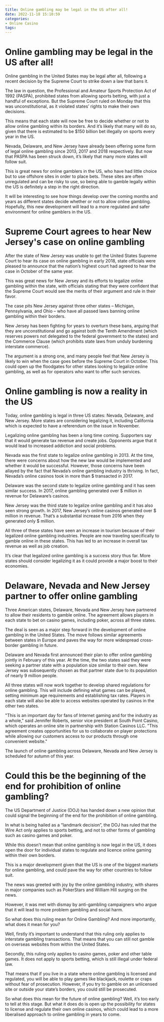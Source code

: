 ```yaml
---
title: Online gambling may be legal in the US after all!
date: 2022-11-18 15:10:59
categories:
- Online Casino
tags:
---
```



#  Online gambling may be legal in the US after all!

Online gambling in the United States may be legal after all, following a recent decision by the Supreme Court to strike down a law that bans it.

The law in question, the Professional and Amateur Sports Protection Act of 1992 (PASPA), prohibited states from allowing sports betting, with just a handful of exceptions. But the Supreme Court ruled on Monday that this was unconstitutional, as it violated states’ rights to make their own decisions.

This means that each state will now be free to decide whether or not to allow online gambling within its borders. And it’s likely that many will do so, given that there is estimated to be $150 billion bet illegally on sports every year in the US.

Nevada, Delaware, and New Jersey have already been offering some form of legal online gambling since 2013, 2017 and 2018 respectively. But now that PASPA has been struck down, it’s likely that many more states will follow suit.

This is great news for online gamblers in the US, who have had little choice but to use offshore sites in order to place bets. These sites are often unregulated and can be risky to use, so being able to gamble legally within the US is definitely a step in the right direction.

It will be interesting to see how things develop over the coming months and years as different states decide whether or not to allow online gambling. Hopefully, this new development will lead to a more regulated and safer environment for online gamblers in the US.

#  Supreme Court agrees to hear New Jersey's case on online gambling

After the state of New Jersey was unable to get the United States Supreme Court to hear its case on online gambling in early 2018, state officials were pleased to announce that the nation’s highest court had agreed to hear the case in October of the same year.

This was great news for New Jersey and its efforts to legalize online gambling within the state, with officials stating that they were confident that the Supreme Court would see the merits of their argument and rule in their favor.

The case pits New Jersey against three other states – Michigan, Pennsylvania, and Ohio – who have all passed laws banning online gambling within their borders.

New Jersey has been fighting for years to overturn these bans, arguing that they are unconstitutional and go against both the Tenth Amendment (which reserves powers not delegated to the federal government to the states) and the Commerce Clause (which prohibits state laws from unduly burdening interstate commerce).

The argument is a strong one, and many people feel that New Jersey is likely to win when the case goes before the Supreme Court in October. This could open up the floodgates for other states looking to legalize online gambling, as well as for operators who want to offer such services.

#  Online gambling is now a reality in the US

Today, online gambling is legal in three US states: Nevada, Delaware, and New Jersey. More states are considering legalizing it, including California which is expected to have a referendum on the issue in November.

Legalizing online gambling has been a long time coming. Supporters say that it would generate tax revenue and create jobs. Opponents argue that it would lead to increased addiction and social problems.

Nevada was the first state to legalize online gambling in 2013. At the time, there were concerns about how the new law would be implemented and whether it would be successful. However, those concerns have been allayed by the fact that Nevada’s online gambling industry is thriving. In fact, Nevada’s online casinos took in more than $ transacted in 2017.

Delaware was the second state to legalize online gambling and it has seen similar success. In 2017, online gambling generated over $ million in revenue for Delaware’s casinos.

New Jersey was the third state to legalize online gambling and it has also seen strong growth. In 2017, New Jersey’s online casinos generated over $ million in revenue. That’s a substantial increase from 2016 when they generated only $ million.

All three of these states have seen an increase in tourism because of their legalized online gambling industries. People are now traveling specifically to gamble online in these states. This has led to an increase in overall tax revenue as well as job creation.

It’s clear that legalized online gambling is a success story thus far. More states should consider legalizing it as it could provide a major boost to their economies.

#  Delaware, Nevada and New Jersey partner to offer online gambling

Three American states, Delaware, Nevada and New Jersey have partnered to allow their residents to gamble online. The agreement allows players in each state to bet on casino games, including poker, across all three states.

The deal is seen as a major step forward in the development of online gambling in the United States. The move follows similar agreements between states in Europe and paves the way for more widespread cross-border gambling in future.

Delaware and Nevada first announced their plan to offer online gambling jointly in February of this year. At the time, the two states said they were seeking a partner state with a population size similar to their own. New Jersey was subsequently chosen as that partner state due to its population of nearly 9 million people.

All three states will now work together to develop shared regulations for online gambling. This will include defining what games can be played, setting minimum age requirements and establishing tax rates. Players in each state will also be able to access websites operated by casinos in the other two states.

"This is an important day for fans of Internet gaming and for the industry as a whole," said Jennifer Roberts, senior vice president at South Point Casino, which operates an online site in partnership with Station Casinos LLC. "This agreement creates opportunities for us to collaborate on player protections while allowing our customers access to our products through one convenient website."

The launch of online gambling across Delaware, Nevada and New Jersey is scheduled for autumn of this year.

#  Could this be the beginning of the end for prohibition of online gambling?

The US Department of Justice (DOJ) has handed down a new opinion that could signal the beginning of the end for the prohibition of online gambling.

In what is being hailed as a “landmark decision”, the DOJ has ruled that the Wire Act only applies to sports betting, and not to other forms of gambling such as casino games and poker.

While this doesn’t mean that online gambling is now legal in the US, it does open the door for individual states to regulate and licence online gaming within their own borders.

This is a major development given that the US is one of the biggest markets for online gambling, and could pave the way for other countries to follow suit.

The news was greeted with joy by the online gambling industry, with shares in major companies such as PokerStars and William Hill surging on the news.

However, it was met with dismay by anti-gambling campaigners who argue that it will lead to more problem gambling and social harm.

So what does this ruling mean for Online Gambling? And more importantly, what does it mean for you?

Well, firstly it’s important to understand that this ruling only applies to interstate gambling transactions. That means that you can still not gamble on overseas websites from within the United States.

Secondly, this ruling only applies to casino games, poker and other table games. It does not apply to sports betting, which is still illegal under federal law.

That means that if you live in a state where online gambling is licensed and regulated, you will be able to play games like blackjack, roulette or craps without fear of prosecution. However, if you try to gamble on an unlicensed site or outside your state’s borders, you could still be prosecuted.

So what does this mean for the future of online gambling? Well, it’s too early to tell at this stage. But what it does do is open up the possibility for states to license and regulate their own online casinos, which could lead to a more liberalised approach to online gambling in years to come.